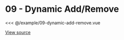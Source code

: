 <script setup>
import Example09DynamicAddRemove from '@/example/09-dynamic-add-remove.vue'
</script>

# 09 - Dynamic Add/Remove

<ClientOnly>
  <Example09DynamicAddRemove />
</ClientOnly>

<<< @/example/09-dynamic-add-remove.vue

[View source](https://github.com/merfais/vue-grid-layout-v3/blob/master/website/src/example/09-dynamic-add-remove.vue)

